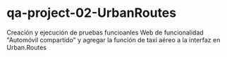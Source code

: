 # qa-project-02-UrbanRoutes
Creación y ejecución de pruebas funcioanles Web de funcionalidad "Automóvil compartido" y agregar la función de taxi aéreo a la interfaz en Urban.Routes
